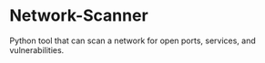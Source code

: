 # Network-Scanner
Python tool that can scan a network for open ports, services, and vulnerabilities.

